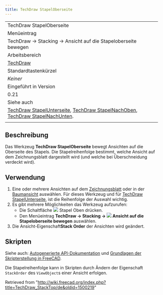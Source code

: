 ```yaml
---
title: TechDraw StapelOberseite
---
```


|                                                                                                                                                                                                                                     |
| ----------------------------------------------------------------------------------------------------------------------------------------------------------------------------------------------------------------------------------- |
| TechDraw StapelOberseite                                                                                                                                                                                                            |
| Menüeintrag                                                                                                                                                                                                                         |
| TechDraw → Stacking → Ansicht auf die Stapeloberseite bewegen                                                                                                                                                                       |
| Arbeitsbereich                                                                                                                                                                                                                      |
| [TechDraw](/TechDraw_Workbench/de "TechDraw Workbench/de")                                                                                                                                                                          |
| Standardtastenkürzel                                                                                                                                                                                                                |
| _Keiner_                                                                                                                                                                                                                            |
| Eingeführt in Version                                                                                                                                                                                                               |
| 0.21                                                                                                                                                                                                                                |
| Siehe auch                                                                                                                                                                                                                          |
| [TechDraw StapelUnterseite](/TechDraw_StackBottom/de "TechDraw StackBottom/de"), [TechDraw StapelNachOben](/TechDraw_StackUp/de "TechDraw StackUp/de"), [TechDraw StapelNachUnten](/TechDraw_StackDown/de "TechDraw StackDown/de"). |
|                                                                                                                                                                                                                                     |

## Beschreibung

Das Werkzeug **TechDraw StapelOberseite** bewegt Ansichten auf die Oberseite des Stapels. Die Stapelreihenfolge bestimmt, welche Ansicht auf dem Zeichnungsblatt dargestellt wird (und welche bei Überschneidung verdeckt wird).

## Verwendung

1. Eine oder mehrere Ansichten auf dem [Zeichnungsblatt](/TechDraw_PageDefault/de "TechDraw PageDefault/de") oder in der [Baumansicht](/Tree_view/de "Tree view/de") auswählen. Für dieses Werkzeug und für [TechDraw StapelUnterseite](/TechDraw_StackBottom/de "TechDraw StackBottom/de"), ist die Reihenfolge der Auswahl wichtig.
2. Es gibt mehrere Möglichkeiten das Werkzeug aufzurufen:
   - Die Schaltfläche ![](/images/TechDraw_StackTop.svg) Stapel Oben drücken.
   - Den Menüeintrag **TechDraw → Stacking → ![](/images/TechDraw_StackTop.svg) Ansicht auf die Stapeloberseite bewegen** auswählen.
3. Die Ansicht-Eigenschaft**Stack Order** der Ansichten wird geändert.

## Skripten

Siehe auch: [Autogenerierte API-Dokumentation](https://freecad.github.io/SourceDoc/) und [Grundlagen der Skripterstellung in FreeCAD](/FreeCAD_Scripting_Basics/de "FreeCAD Scripting Basics/de").

Die Stapelreihenfolge kann in Skripten durch Ändern der Eigenschaft `StackOrder` des `ViewObject`s einer Ansicht erfolgen.

Retrieved from "<http://wiki.freecad.org/index.php?title=TechDraw_StackTop/de&oldid=1500219>"
